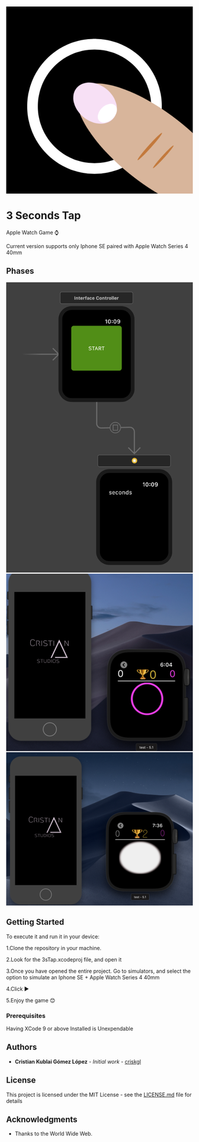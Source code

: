
 ![Alt text](readmeImages/appIcon.png)
# 3 Seconds Tap 

Apple Watch Game ⌚️

Current version supports only Iphone SE paired with Apple Watch Series 4 40mm

## Phases
 
  ![Alt text](readmeImages/phase1.png?raw=true "Phase 1")
  ![Alt text](readmeImages/phase2.png?raw=true "Phase 2")
  ![Alt text](readmeImages/phase3.png?raw=true "Phase 3")

## Getting Started

To execute it and run it in your device:
  
  1.Clone the repository in your machine.
  
  2.Look for the 3sTap.xcodeproj file, and open it
  
  3.Once you have opened the entire project. Go to simulators, and select the option to simulate an Iphone SE + Apple Watch Series 4 40mm
  
  4.Click ▶️
  
  5.Enjoy the game 😊
  
### Prerequisites

  Having XCode 9 or above Installed is Unexpendable
  
## Authors

* **Cristian Kublai Gómez López** - *Initial work* - [criskgl](https://github.com/criskgl)


## License

This project is licensed under the MIT License - see the [LICENSE.md](LICENSE.md) file for details

## Acknowledgments

* Thanks to the World Wide Web.
